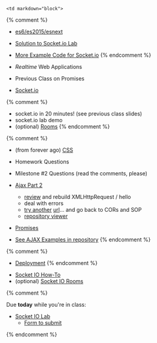 	<td markdown="block">

{% comment %}
* [es6/es2015/esnext](slides/25/es6.html) 
* [Solution to Socket.io Lab](https://github.com/nyu-csci-ua-0480-001-fall-2016/examples/blob/master/class25/socketio-racer-and-grid/racer-app.js)
* [More Example Code for Socket.io](https://github.com/nyu-csci-ua-0480-001-fall-2016/examples/blob/master/class25/socketio-racer-and-grid/grid-app.js)
{% endcomment %}

* _Realtime_ Web Applications
* Previous Class on Promises
* [Socket.io](slides/23/socketio.html)

{% comment %}
* socket.io in 20 minutes! (see previous class slides)
* socket.io lab demo
* (optional) [Rooms](slides/25/socketio-rooms.html) 
{% endcomment %}


{% comment %}
* (from forever ago) [CSS](slides/19/css.html)

* Homework Questions
* Milestone #2 Questions (read the comments, please)
* [Ajax Part 2](slides/21/ajax-express.html)
    * [review](slides/21/ajax-express.html#/8) and rebuild XMLHttpRequest / hello
    * deal with errors
    * [try another](slides/20/ajax.html#/25) [url](http://data.nba.com/data/15m/json/cms/noseason/game/20160205/0021500754/boxscore.json)...  and go back to CORs and SOP
    * [repository viewer](http://localhost:4000/slides/21/ajax-express.html#/10)
* [Promises](slides/22/promises.html)
* [See AJAX Examples in repository](https://github.com/jversoza/ait-spring-16-examples)
{% endcomment %}

{% comment %}
* [Deployment](slides/23/deployment.html)
{% endcomment %}

<!-- 
* [](slides//.html)
* [](slides//.html)
-->
</td>
	<td markdown="block">
<!--
* Chapter 
* Chapter 
-->

* [Socket IO How-To](http://socket.io/docs/)
* (optional) [Socket IO Rooms](http://socket.io/docs/rooms-and-namespaces/)

</td>
	<td markdown="block">
{% comment %}

Due __today__ while you're in class:

* [Socket IO Lab](homework/socket-io-lab.html)
    * [Form to submit](https://docs.google.com/a/nyu.edu/forms/d/e/1FAIpQLSdgAevTOMytBZfSEGmmfLuENQgvek0B7g0WA7J-q-WFjl_07g/viewform)

{% endcomment %}
</td>
